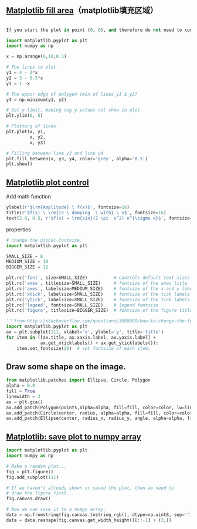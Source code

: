 ## [Matplotlib fill area](http://stackoverflow.com/questions/16417496/matplotlib-fill-between-multiple-lines)（matplotlib填充区域）
```python
	
If you start the plot in point (0, 0), and therefore do not need to consider the area of the polygon not in the first quadrant, then this should do the trick in this particular situation:

import matplotlib.pyplot as plt
import numpy as np

x = np.arange(0,10,0.1)

# The lines to plot
y1 = 4 - 2*x
y2 = 3 - 0.5*x
y3 = 1 -x

# The upper edge of polygon (min of lines y1 & y2)
y4 = np.minimum(y1, y2)

# Set y-limit, making neg y-values not show in plot
plt.ylim(0, 5)

# Plotting of lines
plt.plot(x, y1,
         x, y2,
         x, y3)

# Filling between line y3 and line y4
plt.fill_between(x, y3, y4, color='grey', alpha='0.5')
plt.show()
```
## [Matplotlib plot control](https://www.ibm.com/developerworks/cn/linux/l-matplotlib/)
Add math function
```python
ylabel(r'$\rm{Amplitude} \ f(x)$', fontsize=16)
title(r'$f(x) \ \rm{is \ damping  \ with} \ x$', fontsize=16)
text(2.0, 0.5, r'$f(x) = \rm{sin}(2 \pi  x^2) e^{\sigma x}$', fontsize=20)
```
properties
```python
# change the global fontsize.
import matplotlib.pyplot as plt

SMALL_SIZE = 8
MEDIUM_SIZE = 10
BIGGER_SIZE = 12

plt.rc('font', size=SMALL_SIZE)          # controls default text sizes
plt.rc('axes', titlesize=SMALL_SIZE)     # fontsize of the axes title
plt.rc('axes', labelsize=MEDIUM_SIZE)    # fontsize of the x and y labels
plt.rc('xtick', labelsize=SMALL_SIZE)    # fontsize of the tick labels
plt.rc('ytick', labelsize=SMALL_SIZE)    # fontsize of the tick labels
plt.rc('legend', fontsize=SMALL_SIZE)    # legend fontsize
plt.rc('figure', titlesize=BIGGER_SIZE)  # fontsize of the figure title
```
```python
'''from http://stackoverflow.com/questions/3899980/how-to-change-the-font-size-on-a-matplotlib-plot'''
import matplotlib.pyplot as plt
ax = plt.subplot(111, xlabel='x', ylabel='y', title='title')
for item in ([ax.title, ax.xaxis.label, ax.yaxis.label] +
             ax.get_xticklabels() + ax.get_yticklabels()):
    item.set_fontsize(20)  # set fontsize of each item.
```

## Draw some shape on the image.
```python
from matplotlib.patches import Ellipse, Circle, Polygon
alpha = 0.9
fill = True
linewidth = 3
ax = plt.gca()
ax.add_patch(Polygon(points,alpha=alpha, fill=fill, color=color, lw=linewidth))
ax.add_patch(Circle(center, radius, alpha=alpha, fill=fill, color=color, lw=linewidth))
ax.add_patch(Ellipse(center, radius_x, radius_y, angle, alpha=alpha, fill=fill, color=color, lw=linewidth))
```

## [Matplotlib: save plot to numpy array](http://stackoverflow.com/questions/7821518/matplotlib-save-plot-to-numpy-array)
```python
import matplotlib.pyplot as plt
import numpy as np

# Make a random plot...
fig = plt.figure()
fig.add_subplot(111)

# If we haven't already shown or saved the plot, then we need to
# draw the figure first...
fig.canvas.draw()

# Now we can save it to a numpy array.
data = np.fromstring(fig.canvas.tostring_rgb(), dtype=np.uint8, sep='')
data = data.reshape(fig.canvas.get_width_height()[::-1] + (3,))
```
